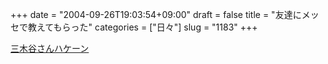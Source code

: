 +++
date = "2004-09-26T19:03:54+09:00"
draft = false
title = "友達にメッセで教えてもらった"
categories = ["日々"]
slug = "1183"
+++

<a href="http://headlines.yahoo.co.jp/hl?a=20040906-00000217-kyodo-int" target="_blank">三木谷さんハケーン</a>
